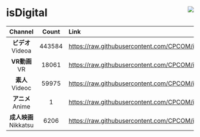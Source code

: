 # isDigital <img align="right" src="https://img.shields.io/github/last-commit/CPCOM/isDigital"/>  
  
| Channel | Count | Link |  
| :-----: | :---: | :--- |  
|**ビデオ**<br />Videoa | 443584 | https://raw.githubusercontent.com/CPCOM/isDigital/main/Videoa.txt |  
|**VR動画**<br />VR | 18061 | https://raw.githubusercontent.com/CPCOM/isDigital/main/VR.txt |  
|**素人**<br />Videoc | 59975 | https://raw.githubusercontent.com/CPCOM/isDigital/main/Videoc.txt |  
|**アニメ**<br />Anime | 1 | https://raw.githubusercontent.com/CPCOM/isDigital/main/Anime.txt |  
|**成人映画**<br />Nikkatsu | 6206 | https://raw.githubusercontent.com/CPCOM/isDigital/main/Nikkatsu.txt |  